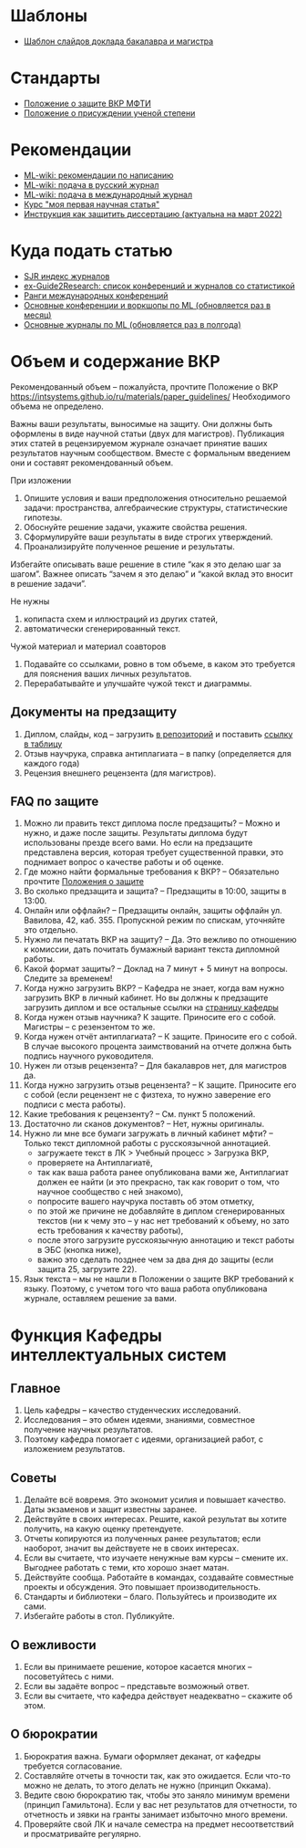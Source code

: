 # Шаблоны
* [Шаблон слайдов доклада бакалавра и магистра](http://www.machinelearning.ru/wiki/images/3/38/Surname2021TitleSlides.zip)

# Стандарты
* [Положение о защите ВКР МФТИ](https://mipt.ru/docs/download.php?code=prikaz_ob_utverzhdenii_polozheniya_o_vypusknoy_kvalikafitsionnoy_rabote_studentov_mfti_49_1_ot_21_01)
* [Положение о присуждении ученой степени](http://www.consultant.ru/document/cons_doc_LAW_152458/3accc895434fd7ce6fd7d8f8a570ab064e960560/)

# Рекомендации 
* [ML-wiki: рекомендации по написанию](http://www.machinelearning.ru/wiki/index.php?title=%D0%9D%D0%B0%D0%BF%D0%B8%D1%81%D0%B0%D0%BD%D0%B8%D0%B5_%D0%BE%D1%82%D1%87%D1%91%D1%82%D0%BE%D0%B2_%D0%B8_%D1%81%D1%82%D0%B0%D1%82%D0%B5%D0%B9_%28%D1%80%D0%B5%D0%BA%D0%BE%D0%BC%D0%B5%D0%BD%D0%B4%D0%B0%D1%86%D0%B8%D0%B8%29)
* [ML-wiki: подача в русский журнал](http://www.machinelearning.ru/wiki/index.php?title=%D0%90%D0%B2%D1%82%D0%BE%D0%BC%D0%B0%D1%82%D0%B8%D0%B7%D0%B0%D1%86%D0%B8%D1%8F_%D0%B8_%D1%81%D1%82%D0%B0%D0%BD%D0%B4%D0%B0%D1%80%D1%82%D0%B8%D0%B7%D0%B0%D1%86%D0%B8%D1%8F_%D0%BD%D0%B0%D1%83%D1%87%D0%BD%D1%8B%D1%85_%D0%B8%D1%81%D1%81%D0%BB%D0%B5%D0%B4%D0%BE%D0%B2%D0%B0%D0%BD%D0%B8%D0%B9_%28%D0%BF%D1%80%D0%B0%D0%BA%D1%82%D0%B8%D0%BA%D0%B0%2C_%D0%92.%D0%92._%D0%A1%D1%82%D1%80%D0%B8%D0%B6%D0%BE%D0%B2%29#.D0.9A.D0.B0.D0.BA_.D0.BF.D0.BE.D0.B4.D0.B0.D1.82.D1.8C_.D1.81.D1.82.D0.B0.D1.82.D1.8C.D1.8E_.D0.B2_.D1.80.D1.83.D1.81.D1.81.D0.BA.D0.B8.D0.B9_.D0.B6.D1.83.D1.80.D0.BD.D0.B0.D0.BB)
* [ML-wiki: подача в международный журнал](http://www.machinelearning.ru/wiki/index.php?title=%D0%90%D0%B2%D1%82%D0%BE%D0%BC%D0%B0%D1%82%D0%B8%D0%B7%D0%B0%D1%86%D0%B8%D1%8F_%D0%B8_%D1%81%D1%82%D0%B0%D0%BD%D0%B4%D0%B0%D1%80%D1%82%D0%B8%D0%B7%D0%B0%D1%86%D0%B8%D1%8F_%D0%BD%D0%B0%D1%83%D1%87%D0%BD%D1%8B%D1%85_%D0%B8%D1%81%D1%81%D0%BB%D0%B5%D0%B4%D0%BE%D0%B2%D0%B0%D0%BD%D0%B8%D0%B9_%28%D0%BF%D1%80%D0%B0%D0%BA%D1%82%D0%B8%D0%BA%D0%B0%2C_%D0%92.%D0%92._%D0%A1%D1%82%D1%80%D0%B8%D0%B6%D0%BE%D0%B2%29#.D0.9A.D0.B0.D0.BA_.D0.BF.D0.BE.D0.B4.D0.B0.D1.82.D1.8C_.D1.81.D1.82.D0.B0.D1.82.D1.8C.D1.8E_.D0.B2_.D0.BC.D0.B5.D0.B6.D0.B4.D1.83.D0.BD.D0.B0.D1.80.D0.BE.D0.B4.D0.BD.D1.8B.D0.B9_.D0.B6.D1.83.D1.80.D0.BD.D0.B0.D0.BB)
* [Курс "моя первая научная статья"](../../course/automation_scientific_research/index.html)
* [Инструкция как защитить диссертацию (актуальна на март 2022)](https://docs.google.com/document/d/1TzV5e7-7WhPwLzgyWidYykx2HlXYs0g4pBrr28dpbrk/edit?usp=sharing)

# Куда подать статью
* [SJR индекс журналов](https://www.scimagojr.com/)
* [ex-Guide2Research: список конференций и журналов со статистикой](https://research.com/)
* [Ранги международных конференций](http://www.conferenceranks.com/)
* [Основные конференции и воркшопы по ML  (обновляется раз в месяц)](https://tinyurl.com/bahleg-conf)
* [Основные журналы по ML  (обновляется раз в полгода)](https://tinyurl.com/bahleg-journals)

# Объем и содержание ВКР
Рекомендованный объем – пожалуйста, прочтите Положение о ВКР https://intsystems.github.io/ru/materials/paper_guidelines/ Необходимого объема не определено.  

Важны ваши результаты, выносимые на защиту. Они должны быть оформлены в виде научной статьи (двух для магистров). Публикация этих статей в рецензируемом журнале означает принятие ваших результатов научным сообществом. Вместе с формальным введением они и составят рекомендованный объем.

При изложении
1. Опишите условия и ваши предположения относительно решаемой задачи: пространства, алгебраические структуры, статистические гипотезы. 
2. Обоснуйте решение задачи, укажите свойства решения.
3. Сформулируйте ваши результаты в виде строгих утверждений.
4. Проанализируйте полученное решение и результаты.

Избегайте описывать ваше решение в стиле “как я это делаю шаг за шагом”. Важнее описать “зачем я это делаю” и “какой вклад это вносит в решение задачи”.

Не нужны
1) копипаста схем и иллюстраций из других статей,
2) автоматически сгенерированный текст.

Чужой материал и материал соавторов
1. Подавайте со ссылками, ровно в том объеме, в каком это требуется для пояснения ваших личных результатов.
2. Перерабатывайте и улучшайте чужой текст и диаграммы.

## Документы на предзащиту
1. Диплом, слайды, код – загрузить [в репозиторий](https://github.com/intsystems/) и поставить [ссылку в таблицу](https://intsystems.github.io/ru/materials/thesis/)
2. Отзыв научрука, справка антиплагиата – в папку (определяется для каждого года)
3. Рецензия внешнего рецензента (для магистров).

## FAQ по защите
1. Можно ли править текст диплома после предзащиты? – Можно и нужно, и даже после защиты. Результаты диплома будут использованы презде всего вами. Но если на предзащите представлена версия, которая требует существенной правки, это поднимает вопрос о качестве работы и об оценке.
2. Где можно найти формальные требования к ВКР? – Обязательно прочтите [Положения о защите](https://mipt.ru/docs/download.php?code=prikaz_ob_utverzhdenii_polozheniya_o_vkr)
3. Во сколько предзащита и защита? – Предзащиты в 10:00, защиты в 13:00.
4. Онлайн или оффлайн? – Предзащиты онлайн, защиты оффлайн ул. Вавилова, 42, каб. 355. Пропускной режим по спискам, уточняйте это отдельно. 
5. Нужно ли печатать ВКР на защиту? – Да. Это вежливо по отношению к комиссии, дать почитать бумажный вариант текста дипломной работы. 
6. Какой формат защиты? – Доклад на 7 минут + 5 минут на вопросы. Следите за временем!
7. Когда нужно загрузить ВКР? – Кафедра не знает, когда вам нужно загрузить ВКР в личный кабинет. Но вы должны к предзащите загрузить диплом и все остальные ссылки на [страницу кафедры](https://intsystems.github.io/materials/thesis/)
8. Когда нужен отзыв научника? К защите. Приносите его с собой. Магистры – с резензентом то же. 
9. Когда нужен отчёт антиплагиата? – К защите. Приносите его с собой. В случае высокого процента заимствований на отчете должна быть подпись научного руководителя.
10. Нужен ли отзыв рецензента? – Для бакалавров нет, для магистров да.
11. Когда нужно загрузить отзыв рецензента? – К защите. Приносите его с собой (если рецензент не с физтеха, то нужно заверение его подписи с места работы).
12. Какие требования к рецензенту? – См. пункт 5 положений.
13. Достаточно ли сканов документов? – Нет, нужны оригиналы.
16. Нужно ли мне все бумаги загружать в личный кабинет мфти?  – Только текст дипломной работы с русскоязычной аннотацией.
    - загружаете текст в ЛК > Учебный процесс > Загрузка ВКР,
    - проверяете на Антиплагиатё,
    - так как ваша работа ранее опубликована вами же, Антиплагиат должен ее найти (и это прекрасно, так как говорит о том, что научное сообщество с ней знакомо),
    - попросите вашего научрука поставть об этом отметку,
    - по этой же причине не добавляйте в диплом сгенерированных текстов (ни к чему это – у нас нет требований к объему, но зато есть требования к качеству работы),
    - после этого загрузите русскоязычную аннотацию и текст работы в ЭБС (кнопка ниже),
    - важно это сделать позднее чем за два дня до защиты (если защита 25, загрузите 22).
17. Язык текста – мы не нашли в Положении о защите ВКР требований к языку. Поэтому, с учетом того что ваша работа опубликована журнале, оставляем решение за вами. 

# Функция Кафедры интеллектуальных систем

## Главное
1. Цель кафедры – качество студенческих исследований. 
2. Исследования – это обмен идеями, знаниями, совместное получение научных результатов.
3. Поэтому кафедра помогает с идеями, организацией работ, с изложением результатов. 

## Советы
 1. Делайте всё вовремя. Это экономит усилия и повышает качество. Даты экзаменов и защит известны заранее.
 2. Действуйте в своих интересах. Решите, какой результат вы хотите получить, на какую оценку претендуете. 
 3. Отчеты копируются из полученных ранее результатов; если наоборот, значит вы действуете не в своих интересах. 
 4. Если вы считаете, что изучаете ненужные вам курсы – смените их.  Выгоднее работать с теми, кто хорошо знает матан. 
 5. Действуйте сообща. Работайте в командах, создавайте совместные проекты и обсуждения. Это повышает производительность. 
 6. Стандарты и библиотеки – благо. Пользуйтесь и производите их сами.
 7. Избегайте работы в стол. Публикуйте.

## О вежливости
 1. Если вы принимаете решение, которое касается многих – посоветуйтесь с ними.
 2. Если вы задаёте вопрос – представьте возможный ответ.
 3. Если вы считаете, что кафедра действует неадекватно – скажите об этом.

## О бюрократии
 1. Бюрократия важна. Бумаги оформляет деканат, от кафедры требуется согласование. 
 2. Составляйте отчеты в точности так, как это ожидается. Если что-то можно не делать, то этого делать не нужно (принцип Оккама). 
 3. Ведите свою бюрократию так, чтобы это заняло минимум времени (принцип Гамильтона). Если у вас нет результатов для отчетности, то отчетность и зявки на гранты занимает избыточно много времени.
 4. Проверяйте свой ЛК и начале семестра на предмет несоответствий и просматривайте регулярно.
